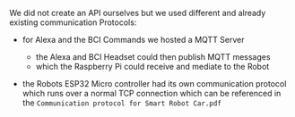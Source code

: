 We did not create an API ourselves but we used different and already existing communication Protocols:

- for Alexa and the BCI Commands we hosted a MQTT Server

  - the Alexa and BCI Headset could then publish MQTT messages
  - which the Raspberry Pi could receive and mediate to the Robot

- the Robots ESP32 Micro controller had its own communication protocol which runs over a normal TCP connection which can be referenced in the `Communication protocol for Smart Robot Car.pdf`
